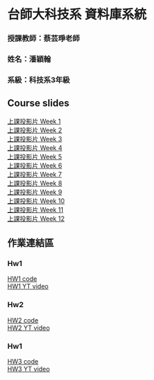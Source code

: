 # 台師大科技系 資料庫系統
### 授課教師：蔡芸琤老師

### 姓名：潘穎翰   

### 系級：科技系3年級  

## Course slides
[上課投影片 Week 1](https://docs.google.com/presentation/d/1BPNsQtDIZIOH6s35TtE4y9u0ZLBTJjwblICJ7umgAGs/edit#slide=id.g23dd2219a46_0_124)<br>
[上課投影片 Week 2](https://docs.google.com/presentation/d/17RvKJkc6k4TIbIObdTClapRRBklTYxEHl6MXqazSvMA/edit#slide=id.g23dd2219a46_0_124)<br>
[上課投影片 Week 3](https://docs.google.com/presentation/d/1HFphBEPWo5wiRR42c9BLcsLX5CcqrIAQP40djYcmxbY/edit#slide=id.g23dd2219a46_0_124)<br>
[上課投影片 Week 4](https://docs.google.com/presentation/d/1bIV-osHUIeADmkZb-SwzlJ2x7yPBfvVumyDHZWBViXY/edit#slide=id.g23dd2219a46_0_124)<br>
[上課投影片 Week 5](https://docs.google.com/presentation/d/1nPo7PcWntxXfGq-PYYcIF0pk1Ce7YFASdPNb2iHYzB0/edit#slide=id.g23dd2219a46_0_124)<br>
[上課投影片 Week 6](https://docs.google.com/presentation/d/1V1Zi_RGfnLGiRHGSgiyqW0pOLQ7viDjkh6WwswiD6ds/edit#slide=id.g23dd2219a46_0_124)<br>
[上課投影片 Week 7](https://docs.google.com/presentation/d/11NYzzT6Z5HWKFV4chKcUTBK_du68cvPryrZHhTrpOSE/edit#slide=id.g23dd2219a46_0_124)<br>
[上課投影片 Week 8](https://docs.google.com/presentation/d/122ROgAdilhbRa8ksyruu08j4coh65N_wJz0mnfjT0vE/edit#slide=id.g23dd2219a46_0_124)<br>
[上課投影片 Week 9](https://docs.google.com/presentation/d/1O__oGLFsM3EbKLSWxoKjaMcNA86ZAHDHFKLqXYBqw8E/edit#slide=id.g23dd2219a46_0_124)<br>
[上課投影片 Week 10](https://docs.google.com/presentation/d/1J3LxELH5SlEZZD06QgyDnzbfXytYbbZqXFkHbs8fGCQ/edit#slide=id.g23dd2219a46_0_124)<br>
[上課投影片 Week 11](https://docs.google.com/presentation/d/10eb-kCVpgirPLLjQ6pJwdoc65K1hmz_HTD5JREe9bMU/edit#slide=id.g23dd2219a46_0_124)<br>
[上課投影片 Week 12](https://docs.google.com/presentation/d/1rP4VaEy-Y8FB69A7xMnnOAstS6nVHU_87Pw6SbawGsQ/edit#slide=id.g23dd2219a46_0_124)<br>

## 作業連結區  
### Hw1
[HW1 code](https://github.com/PanYingHan/Database/tree/main/HW1)<br>
[HW1 YT video](https://youtu.be/TTAO4_9QAD8)
### Hw2
[HW2 code](https://github.com/PanYingHan/Database/tree/main/HW2)<br>
[HW2 YT video](https://youtu.be/Ec99P7rJueU)
### Hw1
[HW3 code](https://github.com/PanYingHan/Database/tree/main/HW3)<br>
[HW3 YT video](https://youtu.be/gpHIxn7WK0k)

